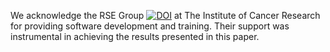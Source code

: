 We acknowledge the RSE Group [![DOI](https://zenodo.org/badge/755024489.svg)](https://zenodo.org/doi/10.5281/zenodo.10638989) at The Institute of Cancer Research for providing software development and training. Their support was instrumental in achieving the results presented in this paper.
